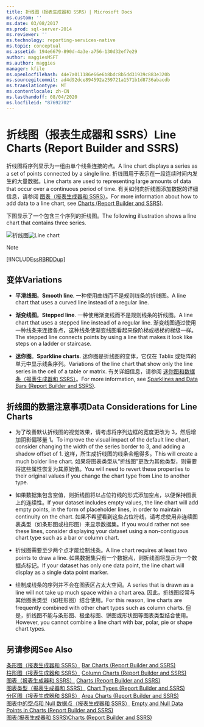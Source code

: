 ```yaml
---
title: 折线图（报表生成器和 SSRS）| Microsoft Docs
ms.custom: ''
ms.date: 03/08/2017
ms.prod: sql-server-2014
ms.reviewer: ''
ms.technology: reporting-services-native
ms.topic: conceptual
ms.assetid: 194e6679-890d-4a3e-a756-130d32ef7e29
author: maggiesMSFT
ms.author: maggies
manager: kfile
ms.openlocfilehash: 44e7a011186e66e6b8bdc8b5dd31939c883e320b
ms.sourcegitcommit: ad4d92dce894592a259721a1571b1d8736abacdb
ms.translationtype: MT
ms.contentlocale: zh-CN
ms.lasthandoff: 08/04/2020
ms.locfileid: "87692702"
---
```

# <a name="line-charts-report-builder-and-ssrs"></a><span data-ttu-id="57cfd-102">折线图（报表生成器和 SSRS）</span><span class="sxs-lookup"><span data-stu-id="57cfd-102">Line Charts (Report Builder and SSRS)</span></span>
  <span data-ttu-id="57cfd-103">折线图将序列显示为一组由单个线条连接的点。</span><span class="sxs-lookup"><span data-stu-id="57cfd-103">A line chart displays a series as a set of points connected by a single line.</span></span> <span data-ttu-id="57cfd-104">折线图用于表示在一段连续时间内发生的大量数据。</span><span class="sxs-lookup"><span data-stu-id="57cfd-104">Line charts are used to representing large amounts of data that occur over a continuous period of time.</span></span> <span data-ttu-id="57cfd-105">有关如何向折线图添加数据的详细信息，请参阅 [图表（报表生成器和 SSRS）](charts-report-builder-and-ssrs.md)。</span><span class="sxs-lookup"><span data-stu-id="57cfd-105">For more information about how to add data to a line chart, see [Charts &#40;Report Builder and SSRS&#41;](charts-report-builder-and-ssrs.md).</span></span>  
  
 <span data-ttu-id="57cfd-106">下图显示了一个包含三个序列的折线图。</span><span class="sxs-lookup"><span data-stu-id="57cfd-106">The following illustration shows a line chart that contains three series.</span></span>  
  
 <span data-ttu-id="57cfd-107">![折线图](../media/rs-linechart.gif "折线图")</span><span class="sxs-lookup"><span data-stu-id="57cfd-107">![Line chart](../media/rs-linechart.gif "Line chart")</span></span>  
  
> [!NOTE]  
>  [!INCLUDE[ssRBRDDup](../../includes/ssrbrddup-md.md)]  
  
## <a name="variations"></a><span data-ttu-id="57cfd-108">变体</span><span class="sxs-lookup"><span data-stu-id="57cfd-108">Variations</span></span>  
  
-   <span data-ttu-id="57cfd-109">**平滑线图**。</span><span class="sxs-lookup"><span data-stu-id="57cfd-109">**Smooth line**.</span></span> <span data-ttu-id="57cfd-110">一种使用曲线而不是规则线条的折线图。</span><span class="sxs-lookup"><span data-stu-id="57cfd-110">A line chart that uses a curved line instead of a regular line.</span></span>  
  
-   <span data-ttu-id="57cfd-111">**渐变线图**。</span><span class="sxs-lookup"><span data-stu-id="57cfd-111">**Stepped line**.</span></span> <span data-ttu-id="57cfd-112">一种使用渐变线而不是规则线条的折线图。</span><span class="sxs-lookup"><span data-stu-id="57cfd-112">A line chart that uses a stepped line instead of a regular line.</span></span> <span data-ttu-id="57cfd-113">渐变线图通过使用一种线条来连接各点，这种线条使渐变线图看起来像阶梯或楼梯的梯级一样。</span><span class="sxs-lookup"><span data-stu-id="57cfd-113">The stepped line connects points by using a line that makes it look like steps on a ladder or staircase.</span></span>  
  
-   <span data-ttu-id="57cfd-114">**迷你图**。</span><span class="sxs-lookup"><span data-stu-id="57cfd-114">**Sparkline charts**.</span></span> <span data-ttu-id="57cfd-115">迷你图是折线图的变体，它仅在 Tablix 或矩阵的单元中显示线条序列。</span><span class="sxs-lookup"><span data-stu-id="57cfd-115">Variations of the line chart that show only the line series in the cell of a table or matrix.</span></span> <span data-ttu-id="57cfd-116">有关详细信息，请参阅 [迷你图和数据条（报表生成器和 SSRS）](sparklines-and-data-bars-report-builder-and-ssrs.md)。</span><span class="sxs-lookup"><span data-stu-id="57cfd-116">For more information, see [Sparklines and Data Bars &#40;Report Builder and SSRS&#41;](sparklines-and-data-bars-report-builder-and-ssrs.md).</span></span>  
  
## <a name="data-considerations-for-line-charts"></a><span data-ttu-id="57cfd-117">折线图的数据注意事项</span><span class="sxs-lookup"><span data-stu-id="57cfd-117">Data Considerations for Line Charts</span></span>  
  
-   <span data-ttu-id="57cfd-118">为了改善默认折线图的视觉效果，请考虑将序列边框的宽度更改为 3，然后增加阴影偏移量 1。</span><span class="sxs-lookup"><span data-stu-id="57cfd-118">To improve the visual impact of the default line chart, consider changing the width of the series border to 3, and adding a shadow offset of 1.</span></span> <span data-ttu-id="57cfd-119">这样，所生成折线图的线条会粗得多。</span><span class="sxs-lookup"><span data-stu-id="57cfd-119">This will create a much bolder line chart.</span></span> <span data-ttu-id="57cfd-120">如果将图表类型从“折线图”更改为其他类型，则需要将这些属性恢复为其原始值。</span><span class="sxs-lookup"><span data-stu-id="57cfd-120">You will need to revert these properties to their original values if you change the chart type from Line to another type.</span></span>  
  
-   <span data-ttu-id="57cfd-121">如果数据集包含空值，则折线图将以占位符线的形式添加空点，以便保持图表上的连续性。</span><span class="sxs-lookup"><span data-stu-id="57cfd-121">If your dataset includes empty values, the line chart will add empty points, in the form of placeholder lines, in order to maintain continuity on the chart.</span></span> <span data-ttu-id="57cfd-122">如果不希望看到这些占位符线，请考虑使用非连续图表类型（如条形图或柱形图）来显示数据集。</span><span class="sxs-lookup"><span data-stu-id="57cfd-122">If you would rather not see these lines, consider displaying your dataset using a non-contiguous chart type such as a bar or column chart.</span></span>  
  
-   <span data-ttu-id="57cfd-123">折线图需要至少两个点才能绘制线条。</span><span class="sxs-lookup"><span data-stu-id="57cfd-123">A line chart requires at least two points to draw a line.</span></span>  <span data-ttu-id="57cfd-124">如果数据集只有一个数据点，则折线图将显示为一个数据点标记。</span><span class="sxs-lookup"><span data-stu-id="57cfd-124">If your dataset has only one data point, the line chart will display as a single data point marker.</span></span>  
  
-   <span data-ttu-id="57cfd-125">绘制成线条的序列并不会在图表区占太大空间。</span><span class="sxs-lookup"><span data-stu-id="57cfd-125">A series that is drawn as a line will not take up much space within a chart area.</span></span>  <span data-ttu-id="57cfd-126">因此，折线图经常与其他图表类型（如柱形图）结合使用。</span><span class="sxs-lookup"><span data-stu-id="57cfd-126">For this reason, line charts are frequently combined with other chart types such as column charts.</span></span> <span data-ttu-id="57cfd-127">但是，折线图不能与条形图、极坐标图、饼图或形状图等图表类型结合使用。</span><span class="sxs-lookup"><span data-stu-id="57cfd-127">However, you cannot combine a line chart with bar, polar, pie or shape chart types.</span></span>  
  
## <a name="see-also"></a><span data-ttu-id="57cfd-128">另请参阅</span><span class="sxs-lookup"><span data-stu-id="57cfd-128">See Also</span></span>  
 <span data-ttu-id="57cfd-129">[条形图（报表生成器和 SSRS）](bar-charts-report-builder-and-ssrs.md) </span><span class="sxs-lookup"><span data-stu-id="57cfd-129">[Bar Charts &#40;Report Builder and SSRS&#41;](bar-charts-report-builder-and-ssrs.md) </span></span>  
 <span data-ttu-id="57cfd-130">[柱形图（报表生成器和 SSRS）](column-charts-report-builder-and-ssrs.md) </span><span class="sxs-lookup"><span data-stu-id="57cfd-130">[Column Charts &#40;Report Builder and SSRS&#41;](column-charts-report-builder-and-ssrs.md) </span></span>  
 <span data-ttu-id="57cfd-131">[图表（报表生成器和 SSRS）](charts-report-builder-and-ssrs.md) </span><span class="sxs-lookup"><span data-stu-id="57cfd-131">[Charts &#40;Report Builder and SSRS&#41;](charts-report-builder-and-ssrs.md) </span></span>  
 <span data-ttu-id="57cfd-132">[图表类型（报表生成器和 SSRS）](chart-types-report-builder-and-ssrs.md) </span><span class="sxs-lookup"><span data-stu-id="57cfd-132">[Chart Types &#40;Report Builder and SSRS&#41;](chart-types-report-builder-and-ssrs.md) </span></span>  
 <span data-ttu-id="57cfd-133">[分区图（报表生成器和 SSRS）](area-charts-report-builder-and-ssrs.md) </span><span class="sxs-lookup"><span data-stu-id="57cfd-133">[Area Charts &#40;Report Builder and SSRS&#41;](area-charts-report-builder-and-ssrs.md) </span></span>  
 <span data-ttu-id="57cfd-134">[图表中的空点和 Null 数据点（报表生成器和 SSRS）](empty-and-null-data-points-in-charts-report-builder-and-ssrs.md) </span><span class="sxs-lookup"><span data-stu-id="57cfd-134">[Empty and Null Data Points in Charts &#40;Report Builder and SSRS&#41;](empty-and-null-data-points-in-charts-report-builder-and-ssrs.md) </span></span>  
 [<span data-ttu-id="57cfd-135">图表&#40;报表生成器和 SSRS&#41;</span><span class="sxs-lookup"><span data-stu-id="57cfd-135">Charts &#40;Report Builder and SSRS&#41;</span></span>](charts-report-builder-and-ssrs.md)  
  
  
